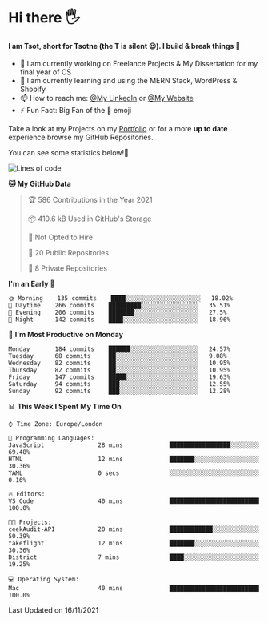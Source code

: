 # Hi there :raised_hand_with_fingers_splayed:
#### I am Tsot, short for Tsotne (the T is silent :wink:). I build & break things :space_invader:
- :telescope: I am currently working on Freelance Projects & My Dissertation for my final year of CS
- :seedling: I am currently learning and using the MERN Stack, WordPress & Shopify
- :mailbox: How to reach me: [@My LinkedIn](https://www.linkedin.com/in/tsotne-gvadzabia/) or [@My Website](https://tsotnegvadzabia.me/contact)
- :zap: Fun Fact: Big Fan of the :space_invader: emoji

Take a look at my Projects on my [Portfolio](https://tsotne.co.uk/) or for a more **up to date** experience browse my GitHub Repositories.

You can see some statistics below!:space_invader:
<!--START_SECTION:waka-->
![Lines of code](https://img.shields.io/badge/From%20Hello%20World%20I%27ve%20Written-3.5%20million%20lines%20of%20code-blue)

**🐱 My GitHub Data** 

> 🏆 586 Contributions in the Year 2021
 > 
> 📦 410.6 kB Used in GitHub's Storage 
 > 
> 🚫 Not Opted to Hire
 > 
> 📜 20 Public Repositories 
 > 
> 🔑 8 Private Repositories  
 > 
**I'm an Early 🐤** 

```text
🌞 Morning    135 commits    ████░░░░░░░░░░░░░░░░░░░░░   18.02% 
🌆 Daytime    266 commits    █████████░░░░░░░░░░░░░░░░   35.51% 
🌃 Evening    206 commits    ███████░░░░░░░░░░░░░░░░░░   27.5% 
🌙 Night      142 commits    ████░░░░░░░░░░░░░░░░░░░░░   18.96%

```
📅 **I'm Most Productive on Monday** 

```text
Monday       184 commits    ██████░░░░░░░░░░░░░░░░░░░   24.57% 
Tuesday      68 commits     ██░░░░░░░░░░░░░░░░░░░░░░░   9.08% 
Wednesday    82 commits     ██░░░░░░░░░░░░░░░░░░░░░░░   10.95% 
Thursday     82 commits     ██░░░░░░░░░░░░░░░░░░░░░░░   10.95% 
Friday       147 commits    █████░░░░░░░░░░░░░░░░░░░░   19.63% 
Saturday     94 commits     ███░░░░░░░░░░░░░░░░░░░░░░   12.55% 
Sunday       92 commits     ███░░░░░░░░░░░░░░░░░░░░░░   12.28%

```


📊 **This Week I Spent My Time On** 

```text
⌚︎ Time Zone: Europe/London

💬 Programming Languages: 
JavaScript               28 mins             █████████████████░░░░░░░░   69.48% 
HTML                     12 mins             ███████░░░░░░░░░░░░░░░░░░   30.36% 
YAML                     0 secs              ░░░░░░░░░░░░░░░░░░░░░░░░░   0.16%

🔥 Editors: 
VS Code                  40 mins             █████████████████████████   100.0%

🐱‍💻 Projects: 
ceekAudit-API            20 mins             ████████████░░░░░░░░░░░░░   50.39% 
takeflight               12 mins             ███████░░░░░░░░░░░░░░░░░░   30.36% 
District                 7 mins              ████░░░░░░░░░░░░░░░░░░░░░   19.25%

💻 Operating System: 
Mac                      40 mins             █████████████████████████   100.0%

```


 Last Updated on 16/11/2021
<!--END_SECTION:waka-->
